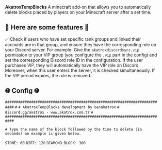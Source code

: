 **AkatroxTempBlocks** A minecraft add-on that allows you to automatically delete blocks placed by players on your Minecraft server after a set time.

<h2>📣 Here are some features 📣</h2>

✅ Check if users who have set specific rank groups and linked their accounts are in that group, and ensure they have the corresponding role on your Discord server. For example: Give the `akatroxdiscordsync.vip` permission to your VIP group (you configure the `.vip` part in the config) and set the corresponding Discord role ID in the configuration. If the user purchases VIP, they will automatically have the VIP role on Discord. Moreover, when this user enters the server, it is checked simultaneously. If the VIP period expires, the role is removed.

<h2>🌐 Config 🌐</h2>

`##########################################################################`
`#`
`# AkatroxTempBlocks development by benakatrox`
`# discord.gg/akatrox - www.akatrox.com.tr`
`#`
`##########################################################################`

`# Type the name of the block followed by the time to delete (in seconds) an example is given below.`

`STONE: 60`
`DIRT: 120`
`DIAMOND_BLOCK: 300`
